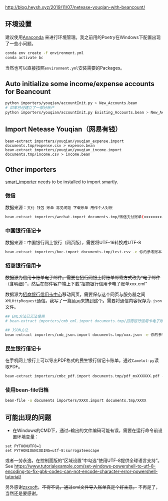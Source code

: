 <http://blog.heysh.xyz/2019/11/07/netease-youqian-with-beancount/>

## 环境设置

建议使用[Anaconda](https://mirrors.tuna.tsinghua.edu.cn/help/anaconda/)
来进行环境管理。我之前用的Poetry在Windows下配置出现了一些小问题。

```bash
conda env create -f environment.yml
conda activate bc
```
当然也可以直接按照`environment.yml`安装需要的Packages。

## Auto initialize some income/expense accounts for Beancount

```bash
python importers/youqian/accountInit.py > New_Accounts.bean
# 如果已经建立了一部分账户
python importers/youqian/accountInit.py Existing_Accounts.bean > New_Accounts.bean
```

## Import Netease Youqian（网易有钱）

```
bean-extract importers/youqian/youqian_expense.import documents.tmp/expense.csv > expense.bean
bean-extract importers/youqian/youqian_income.import documents.tmp/income.csv > income.bean
```

## Other importers

[smart_importer](https://github.com/beancount/smart_importer) needs to be installed to import smartly.

### 微信

数据来源：`支付-钱包-账单-常见问题-下载账单-用作个人对账`

```bash
bean-extract importers/wechat.import documents.tmp/微信支付账单(xxxxxxxx-xxxxxxxx).csv -e 你的参考账本.bean> test.bean 
```

### 中国银行借记卡

数据来源：中国银行网上银行（网页版），需要将UTF-16转换成UTF-8

```bash
bean-extract importers/boc.import documents.tmp/test.csv -e 你的参考账本.bean> test.bean
```
### 招商银行信用卡

~~数据源为信用卡账单电子邮件。需要在招行网银上将账单邮寄方式改为“电子邮件（含明细）”，然后在邮件客户端上下载“招商银行信用卡电子账单xxx.eml”~~

数据源为[招商银行信用卡中心](https://xyk.cmbchina.com/credit-express/bill)移动网页，需要保存这个网页与服务器之间`XMLHttpRequest`通信。我写了一篇[blog](https://blog.heysh.xyz/2022/01/21/new-method-to-get-cmb-bill/)来搞到这个。需要将通信内容保存为`.json`文件。

```bash
## EML方法已无法使用
# bean-extract importers/cmb_eml.import documents.tmp/招商银行信用卡电子账单xxx.eml -e 你的参考账本.bean> test.bean

## JSON方法
bean-extract importers/cmb_json.import documents.tmp/xxx.json -e 你的参考账本.bean > test.bean
```

### 民生银行借记卡

在手机网上银行上可以导出PDF格式的民生银行借记卡账单。通过`Camelot-py`读取PDF。

```bash
bean-extract importers/cmbc_pdf.import documents.tmp/pdf_mxXXXXXX.pdf -e 你的参考账本.bean> test.bean
```

### 使用bean-file归档

```bash
bean-file -o documents importers/XXXX.import documents.tmp/XXXX 
```

## 可能出现的问题

- 在Windows的CMD下，通过`>`输出的文件编码可能有误，需要在运行命令前设置环境变量：

```CMD
set PYTHONUTF8=1
set PYTHONIOENCODING=utf-8:surrogateescape
```

或者一劳永逸，在控制面版的“区域设置”中勾选“使用UTF-8提供全球语言支持”。See https://www.tutorialexample.com/set-windows-powershell-to-utf-8-encoding-to-fix-gbk-codec-can-not-encode-character-error-powershell-tutorial/

另外感谢[zsxsoft](https://github.com/zsxsoft/my-beancount-scripts)，~~不得不说，通过eml文件导入账单真是个好主意。~~ 不再是了，当然还是要感谢。
